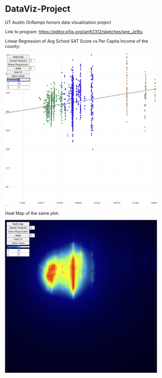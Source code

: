 # DataViz-Project
UT Austin OnRamps honors data visualization project

Link to program: https://editor.p5js.org/ianft2312/sketches/wre_Jz9lu

Linear Regression of Avg School SAT Score vs Per Capita Income of the county:

![alt text](Screenshots/dataVizualizationImage1.png)

Heat Map of the same plot:

![alt text](Screenshots/dataVisualizationImage2.png)
